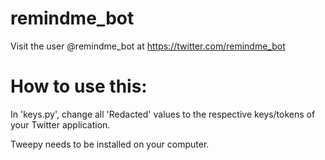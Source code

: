 # remindme_bot

Visit the user @remindme_bot at https://twitter.com/remindme_bot

# How to use this:

In 'keys.py', change all 'Redacted' values to the respective keys/tokens of your Twitter application.

Tweepy needs to be installed on your computer.
